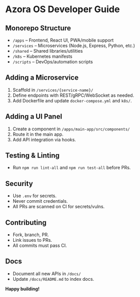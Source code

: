 # Azora OS Developer Guide

## Monorepo Structure

- `/apps` – Frontend, React UI, PWA/mobile support
- `/services` – Microservices (Node.js, Express, Python, etc.)
- `/shared` – Shared libraries/utilities
- `/k8s` – Kubernetes manifests
- `/scripts` – DevOps/automation scripts

## Adding a Microservice

1. Scaffold in `/services/{service-name}/`
2. Define endpoints with REST/gRPC/WebSocket as needed.
3. Add Dockerfile and update `docker-compose.yml` and `k8s/`.

## Adding a UI Panel

1. Create a component in `/apps/main-app/src/components/`
2. Route it in the main app.
3. Add API integration via hooks.

## Testing & Linting

- Run `npm run lint-all` and `npm run test-all` before PRs.

## Security

- Use `.env` for secrets.
- Never commit credentials.
- All PRs are scanned on CI for secrets/vulns.

## Contributing

- Fork, branch, PR.
- Link issues to PRs.
- All commits must pass CI.

## Docs

- Document all new APIs in `/docs/`
- Update `/docs/README.md` to index docs.

**Happy building!**